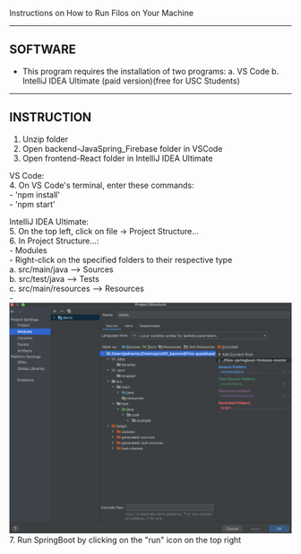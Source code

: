 Instructions on How to Run Filos on Your Machine 


--------
SOFTWARE
--------
* This program requires the installation of two programs:
    a. VS Code 
    b. IntelliJ IDEA Ultimate (paid version)(free for USC Students)


-----------
INSTRUCTION
-----------
1. Unzip folder
2. Open backend-JavaSpring_Firebase folder in VSCode
3. Open frontend-React folder in IntelliJ IDEA Ultimate
    
VS Code: \
4. On VS Code's terminal, enter these commands: \
    - 'npm install' \
    - 'npm start' 

IntelliJ IDEA Ultimate: \
5. On the top left, click on file -> Project Structure...\
6. In Project Structure...: <br />
    - Modules <br />
    - Right-click on the specified folders to their respective type <br />
        a. src/main/java      -->  Sources <br />
        b. src/test/java      -->  Tests <br />
        c. src/main/resources -->  Resources <br />
    - ![Screenshot](Instructions.png) <br />
7. Run SpringBoot by clicking on the "run" icon on the top right 
